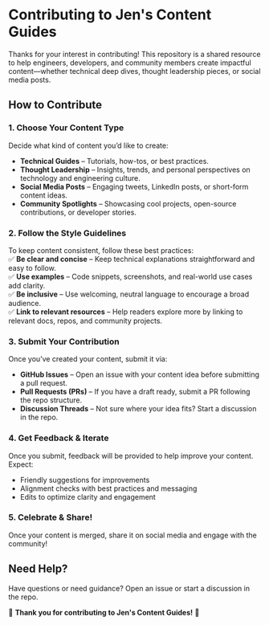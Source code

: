 # **Contributing to Jen's Content Guides**

Thanks for your interest in contributing\! This repository is a shared resource to help engineers, developers, and community members create impactful content—whether technical deep dives, thought leadership pieces, or social media posts.

## **How to Contribute**

### **1\. Choose Your Content Type**

Decide what kind of content you’d like to create:

- **Technical Guides** – Tutorials, how-tos, or best practices.  
- **Thought Leadership** – Insights, trends, and personal perspectives on technology and engineering culture.  
- **Social Media Posts** – Engaging tweets, LinkedIn posts, or short-form content ideas.  
- **Community Spotlights** – Showcasing cool projects, open-source contributions, or developer stories.

### **2\. Follow the Style Guidelines**

To keep content consistent, follow these best practices:  
✅ **Be clear and concise** – Keep technical explanations straightforward and easy to follow.  
✅ **Use examples** – Code snippets, screenshots, and real-world use cases add clarity.  
✅ **Be inclusive** – Use welcoming, neutral language to encourage a broad audience.  
✅ **Link to relevant resources** – Help readers explore more by linking to relevant docs, repos, and community projects.

### **3\. Submit Your Contribution**

Once you’ve created your content, submit it via:

- **GitHub Issues** – Open an issue with your content idea before submitting a pull request.  
- **Pull Requests (PRs)** – If you have a draft ready, submit a PR following the repo structure.  
- **Discussion Threads** – Not sure where your idea fits? Start a discussion in the repo.

### **4\. Get Feedback & Iterate**

Once you submit, feedback will be provided to help improve your content. Expect:

- Friendly suggestions for improvements  
- Alignment checks with best practices and messaging  
- Edits to optimize clarity and engagement

### **5\. Celebrate & Share\!**

Once your content is merged, share it on social media and engage with the community\!

## **Need Help?**

Have questions or need guidance? Open an issue or start a discussion in the repo.

🚀 **Thank you for contributing to Jen's Content Guides\!** 🚀  
